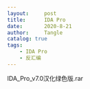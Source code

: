 ```yaml
---
layout:     post
title:      IDA Pro
date:       2020-8-21
author:     Tangle
catalog: true
tags:
    - IDA Pro
    - 反汇编
---
```


IDA_Pro_v7.0汉化绿色版.rar
